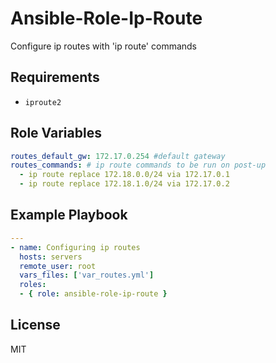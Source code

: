 Ansible-Role-Ip-Route
=========

Configure ip routes with 'ip route' commands

Requirements
------------
* `iproute2`

Role Variables
--------------

```yaml
routes_default_gw: 172.17.0.254 #default gateway
routes_commands: # ip route commands to be run on post-up
  - ip route replace 172.18.0.0/24 via 172.17.0.1
  - ip route replace 172.18.1.0/24 via 172.17.0.2
```

Example Playbook
----------------
```yaml
---
- name: Configuring ip routes
  hosts: servers
  remote_user: root
  vars_files: ['var_routes.yml']  
  roles:
  - { role: ansible-role-ip-route }
```
License
-------
MIT
